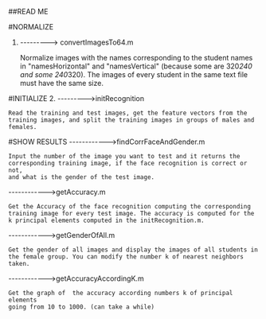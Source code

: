 ##READ ME

	
#NORMALIZE							
1. --------->	convertImagesTo64.m					
								
	Normalize images with the names corresponding to the student names	
	in "namesHorizontal" and "namesVertical" (because some are 320*240 	
	and some 240*320). The images of every student in the same text file	
	must have the same size.  					

#INITIALIZE
2. --------->initRecognition						
								
	Read the training and test images, get the feature vectors from the 	
	training images, and split the training images in groups of males and	
	females.							

#SHOW RESULTS
------------>findCorrFaceAndGender.m					
								
	Input the number of the image you want to test and it returns the 	
	corresponding training image, if the face recognition is correct or not,	
	and what is the gender of the test image.				


------------>getAccuracy.m						
								
	Get the Accuracy of the face recognition computing the corresponding	
	training image for every test image. The accuracy is computed for the 	
	k principal elements computed in the initRecognition.m.		


------------>getGenderOfAll.m						
							
	Get the gender of all images and display the images of all students in 	
	the female group. You can modify the number k of nearest neighbors	
	taken.							


------------>getAccuracyAccordingK.m					
								
	Get the graph of  the accuracy according numbers k of principal elements	
	going from 10 to 1000. (can take a while)				

